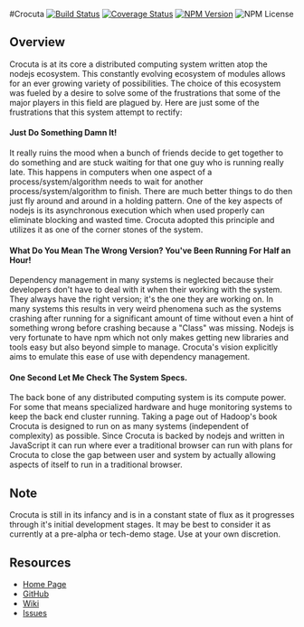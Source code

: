 #Crocuta
[![Build Status](https://img.shields.io/travis/doctorrustynelson/crocuta.svg)](http://travis-ci.org/doctorrustynelson/crocuta)
[![Coverage Status](http://img.shields.io/coveralls/doctorrustynelson/crocuta.svg)](https://coveralls.io/r/doctorrustynelson/crocuta)
[![NPM Version](https://img.shields.io/npm/v/crocuta.svg)](https://npmjs.org/package/crocuta)
![NPM License](https://img.shields.io/npm/l/crocuta.svg)

## Overview
  Crocuta is at its core a distributed computing system written atop the nodejs ecosystem.  This constantly evolving ecosystem of modules allows for an ever growing variety of possibilities.  The choice of this ecosystem was fueled by a desire to solve some of the frustrations that some of the major players in this field are plagued by.  Here are just some of the frustrations that this system attempt to rectify:
  
#### Just Do Something Damn It!
  It really ruins the mood when a bunch of friends decide to get together to do something and are stuck waiting for that one guy who is running really late.  This happens in computers when one aspect of a process/system/algorithm needs to wait for another process/system/algorithm to finish.  There are much better things to do then just fly around and around in a holding pattern.  One of the key aspects of nodejs is its asynchronous execution which when used properly can eliminate blocking and wasted time.  Crocuta adopted this principle and utilizes it as one of the corner stones of the system.
  
#### What Do You Mean The Wrong Version?  You've Been Running For Half an Hour!
  Dependency management in many systems is neglected because their developers don't have to deal with it when their working with the system.  They always have the right version; it's the one they are working on.  In many systems this results in very weird phenomena such as the systems crashing after running for a significant amount of time without even a hint of something wrong before crashing because a "Class" was missing. Nodejs is very fortunate to have npm which not only makes getting new libraries and tools easy but also beyond simple to manage.  Crocuta's vision explicitly aims to emulate this ease of use with dependency management.

#### One Second Let Me Check The System Specs.
  The back bone of any distributed computing system is its compute power.  For some that means specialized hardware and huge monitoring systems to keep the back end cluster running.  Taking a page out of Hadoop's book Crocuta is designed to run on as many systems (independent of complexity) as possible.  Since Crocuta is backed by nodejs and written in JavaScript it can run where ever a traditional browser can run with plans for Crocuta to close the gap between user and system by actually allowing aspects of itself to run in a traditional browser. 

## Note
  Crocuta is still in its infancy and is in a constant state of flux as it progresses through it's initial development stages.  It may be best to consider it as currently at a pre-alpha or tech-demo stage.  Use at your own discretion.

## Resources
  * [Home Page](http://doctorrustynelson.github.io/crocuta/)
  * [GitHub](https://github.com/doctorrustynelson/crocuta)
  * [Wiki](https://github.com/doctorrustynelson/crocuta/wiki)
  * [Issues](https://github.com/doctorrustynelson/crocuta/issues)
